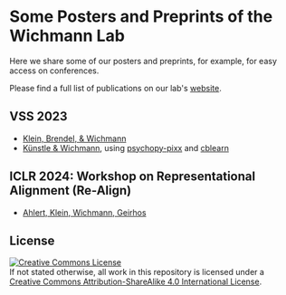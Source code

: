 # Some Posters and Preprints of the Wichmann Lab
Here we share some of our posters and preprints, for example, for easy access on conferences.

Please find a full list of publications on our lab's [website](https://uni-tuebingen.de/fakultaeten/mathematisch-naturwissenschaftliche-fakultaet/fachbereiche/informatik/lehrstuehle/neuronale-informationsverarbeitung/publications/peer-reviewed/).

## VSS 2023

* [Klein, Brendel, & Wichmann](/vss2023_klein_brendel_wichmann.pdf)
* [Künstle & Wichmann](/vss2023_kuenstle_wichmann.pdf), using [psychopy-pixx](https://github.com/wichmann-lab/psychopy-pixx) and [cblearn](https://github.com/cblearn/cblearn)

## ICLR 2024: Workshop on Representational Alignment (Re-Align)

* [Ahlert, Klein, Wichmann, Geirhos](/iclr2024_ahlert_klein_wichmann_geirhos.pdf)


## License 

<a rel="license" href="http://creativecommons.org/licenses/by-sa/4.0/"><img alt="Creative Commons License" style="border-width:0" src="https://i.creativecommons.org/l/by-sa/4.0/88x31.png" /></a><br />
If not stated otherwise, all work in this repository is licensed under a <a rel="license" href="http://creativecommons.org/licenses/by-sa/4.0/">Creative Commons Attribution-ShareAlike 4.0 International License</a>.
